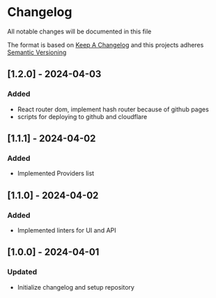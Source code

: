 # Changelog

All notable changes will be documented in this file

The format is based on [Keep A Changelog](https://keepachangelog.com/en/1.1.0/)
and this projects adheres [Semantic Versioning](https://semver.org/spec/v2.0.0.html)

## [1.2.0] - 2024-04-03

### Added

- React router dom, implement hash router because of github pages
- scripts for deploying to github and cloudflare

## [1.1.1] - 2024-04-02

### Added

- Implemented Providers list

## [1.1.0] - 2024-04-02

### Added

- Implemented linters for UI and API

## [1.0.0] - 2024-04-01

### Updated

- Initialize changelog and setup repository
